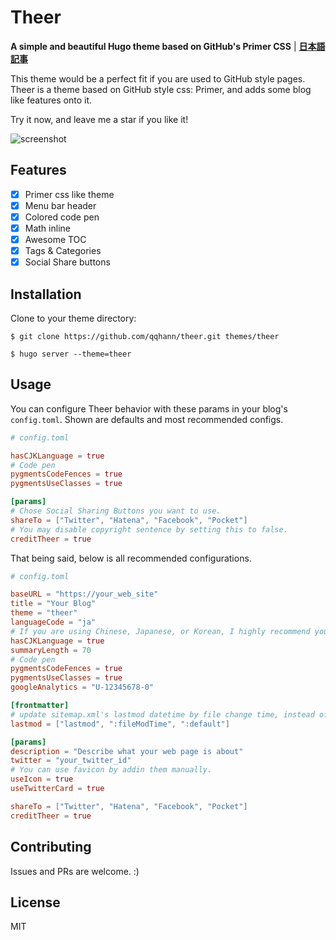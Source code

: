 # Theer

**A simple and beautiful Hugo theme based on GitHub's Primer CSS** | **[日本語記事](https://qqhann.info/blog/theer-stroy/)**

This theme would be a perfect fit if you are used to GitHub style pages.  
Theer is a theme based on GitHub style css: Primer, and adds some blog like features onto it.

Try it now, and leave me a star if you like it!

![screenshot](https://github.com/qqhann/theer/blob/master/images/screenshot.png)

## Features
- [x] Primer css like theme
- [x] Menu bar header
- [x] Colored code pen
- [x] Math inline
- [x] Awesome TOC
- [x] Tags & Categories
- [x] Social Share buttons

## Installation
Clone to your theme directory:
```terminal
$ git clone https://github.com/qqhann/theer.git themes/theer

$ hugo server --theme=theer
```

## Usage
You can configure Theer behavior with these params in your blog's `config.toml`. Shown are defaults and most recommended configs.
```config.toml
# config.toml

hasCJKLanguage = true
# Code pen
pygmentsCodeFences = true
pygmentsUseClasses = true

[params]
# Chose Social Sharing Buttons you want to use.
shareTo = ["Twitter", "Hatena", "Facebook", "Pocket"]
# You may disable copyright sentence by setting this to false.
creditTheer = true
```

That being said, below is all recommended configurations.
```config.toml
# config.toml

baseURL = "https://your_web_site"
title = "Your Blog"
theme = "theer"
languageCode = "ja"
# If you are using Chinese, Japanese, or Korean, I highly recommend you to set this true.
hasCJKLanguage = true
summaryLength = 70
# Code pen
pygmentsCodeFences = true
pygmentsUseClasses = true
googleAnalytics = "U-12345678-0"

[frontmatter]
# update sitemap.xml's lastmod datetime by file change time, instead of git.
lastmod = ["lastmod", ":fileModTime", ":default"]

[params]
description = "Describe what your web page is about"
twitter = "your_twitter_id"
# You can use favicon by addin them manually.
useIcon = true
useTwitterCard = true

shareTo = ["Twitter", "Hatena", "Facebook", "Pocket"]
creditTheer = true
```

## Contributing
Issues and PRs are welcome. :)

## License
MIT
